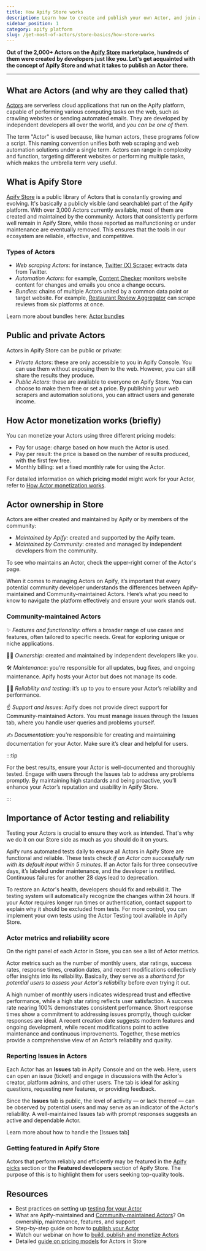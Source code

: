 ```yaml
---
title: How Apify Store works
description: Learn how to create and publish your own Actor, and join a growing community of innovators in web automation.
sidebar_position: 1
category: apify platform
slug: /get-most-of-actors/store-basics/how-store-works
---
```


**Out of the 2,000+ Actors on the [Apify Store](https://apify.com/store) marketplace, hundreds of them were created by developers just like you. Let's get acquainted with the concept of Apify Store and what it takes to publish an Actor there.**

---

## What are Actors (and why are they called that)

[Actors](https://apify.com/actors) are serverless cloud applications that run on the Apify platform, capable of performing various computing tasks on the web, such as crawling websites or sending automated emails. They are developed by independent developers all over the world, and _you can be one of them_.

The term "Actor" is used because, like human actors, these programs follow a script. This naming convention unifies both web scraping and web automation solutions under a single term. Actors can range in complexity and function, targeting different websites or performing multiple tasks, which makes the umbrella term very useful.

## What is Apify Store

[Apify Store](https://apify.com/store) is a public library of Actors that is constantly growing and evolving. It's basically a publicly visible (and searchable) part of the Apify platform. With over 3,000 Actors currently available, most of them are created and maintained by the community. Actors that consistently perform well remain in Apify Store, while those reported as malfunctioning or under maintenance are eventually removed. This ensures that the tools in our ecosystem are reliable, effective, and competitive.

### Types of Actors

- _Web scraping Actors_: for instance, [Twitter (X) Scraper](https://apify.com/apidojo/twitter-user-scraper) extracts data from Twitter.
- _Automation Actors_: for example, [Content Checker](https://apify.com/jakubbalada/content-checker) monitors website content for changes and emails you once a change occurs.
- _Bundles_: chains of multiple Actors united by a common data point or target website. For example, [Restaurant Review Aggregator](https://apify.com/tri_angle/restaurant-review-aggregator) can scrape reviews from six platforms at once.

Learn more about bundles here: [Actor bundles](/academy/get-most-of-actors/product-optimization/actor-bundles)

## Public and private Actors

Actors in Apify Store can be public or private:

- _Private Actors_: these are only accessible to you in Apify Console. You can use them without exposing them to the web. However, you can still share the results they produce.
- _Public Actors_: these are available to everyone on Apify Store. You can choose to make them free or set a price. By publishing your web scrapers and automation solutions, you can attract users and generate income.

## How Actor monetization works (briefly)

You can monetize your Actors using three different pricing models:

- Pay for usage: charge based on how much the Actor is used.
- Pay per result: the price is based on the number of results produced, with the first few free.
- Monthly billing: set a fixed monthly rate for using the Actor.

For detailed information on which pricing model might work for your Actor, refer to [How Actor monetization works](/academy/get-most-of-actors/store-basics/how-actor-monetization-works).

## Actor ownership in Store

Actors are either created and maintained by Apify or by members of the community:

- _Maintained by Apify_: created and supported by the Apify team.
- _Maintained by Community_: created and managed by independent developers from the community.

To see who maintains an Actor, check the upper-right corner of the Actor's page.

When it comes to managing Actors on Apify, it’s important that every potential community developer understands the differences between Apify-maintained and Community-maintained Actors. Here’s what you need to know to navigate the platform effectively and ensure your work stands out.

### Community-maintained Actors

✨ _Features and functionality_: offers a broader range of use cases and features, often tailored to specific needs. Great for exploring unique or niche applications.

🧑‍💻 _Ownership_: created and maintained by independent developers like you.

🛠 _Maintenance_: you’re responsible for all updates, bug fixes, and ongoing maintenance. Apify hosts your Actor but does not manage its code.

👷‍♀️ _Reliability and testing_: it’s up to you to ensure your Actor’s reliability and performance.

☝️ _Support and Issues_: Apify does not provide direct support for Community-maintained Actors. You must manage issues through the Issues tab, where you handle user queries and problems yourself.

✍️ _Documentation_: you’re responsible for creating and maintaining documentation for your Actor. Make sure it’s clear and helpful for users.

:::tip

For the best results, ensure your Actor is well-documented and thoroughly tested. Engage with users through the Issues tab to address any problems promptly. By maintaining high standards and being proactive, you’ll enhance your Actor’s reputation and usability in Apify Store.

:::

## Importance of Actor testing and reliability

Testing your Actors is crucial to ensure they work as intended. That's why we do it on our Store side as much as you should do it on yours.

Apify runs automated tests daily to ensure all Actors in Apify Store are functional and reliable. These tests check _if an Actor can successfully run with its default input within 5 minutes_. If an Actor fails for three consecutive days, it’s labeled under maintenance, and the developer is notified. Continuous failures for another 28 days lead to deprecation.

To restore an Actor's health, developers should fix and rebuild it. The testing system will automatically recognize the changes within 24 hours. If your Actor requires longer run times or authentication, contact support to explain why it should be excluded from tests. For more control, you can implement your own tests using the Actor Testing tool available in Apify Store.

### Actor metrics and reliability score

On the right panel of each Actor in Store, you can see a list of Actor metrics.

Actor metrics such as the number of monthly users, star ratings, success rates, response times, creation dates, and recent modifications collectively offer insights into its reliability. Basically, they serve as a _shorthand for potential users to assess your Actor's reliability_ before even trying it out.

A high number of monthly users indicates widespread trust and effective performance, while a high star rating reflects user satisfaction. A success rate nearing 100% demonstrates consistent performance. Short response times show a commitment to addressing issues promptly, though quicker responses are ideal. A recent creation date suggests modern features and ongoing development, while recent modifications point to active maintenance and continuous improvements. Together, these metrics provide a comprehensive view of an Actor’s reliability and quality.

### Reporting Issues in Actors

Each Actor has an **Issues** tab in Apify Console and on the web. Here, users can open an issue (ticket) and engage in discussions with the Actor's creator, platform admins, and other users. The tab is ideal for asking questions, requesting new features, or providing feedback.

Since the **Issues** tab is public, the level of activity — or lack thereof — can be observed by potential users and may serve as an indicator of the Actor's reliability. A well-maintained Issues tab with prompt responses suggests an active and dependable Actor.

Learn more about how to handle the [Issues tab]


### Getting featured in Apify Store

Actors that perform reliably and efficiently may be featured in the [Apify picks](https://apify.com/store/collections/apify_picks) section or the **Featured developers** section of Apify Store. The purpose of this is to highlight them for users seeking top-quality tools.

## Resources

- Best practices on setting up [testing for your Actor](https://docs.apify.com/platform/actors/publishing/test)
- What are Apify-maintained and [Community-maintained Actors](https://help.apify.com/en/articles/6999799-what-are-apify-maintained-and-community-maintained-actors)? On ownership, maintenance, features, and support
- Step-by-step guide on how to [publish your Actor](https://docs.apify.com/platform/actors/publishing)
- Watch our webinar on how to [build, publish and monetize Actors](https://www.youtube.com/watch?v=4nxStxC1BJM)
- Detailed [guide on pricing models](https://docs.apify.com/platform/actors/running/actors-in-store) for Actors in Store
